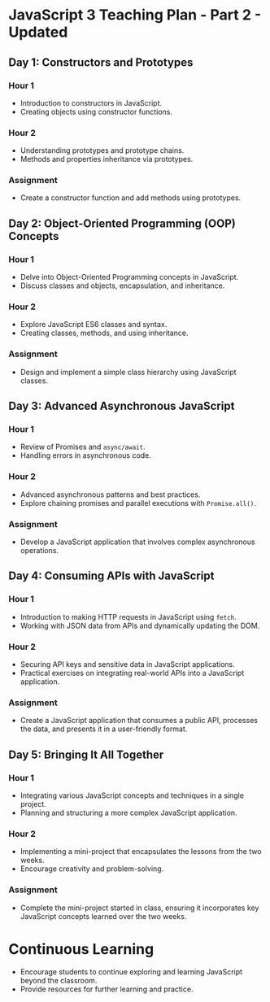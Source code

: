 # JavaScript 3 Teaching Plan - Part 2 - Updated

## Day 1: Constructors and Prototypes

### Hour 1

- Introduction to constructors in JavaScript.
- Creating objects using constructor functions.

### Hour 2

- Understanding prototypes and prototype chains.
- Methods and properties inheritance via prototypes.

### Assignment

- Create a constructor function and add methods using prototypes.

## Day 2: Object-Oriented Programming (OOP) Concepts

### Hour 1

- Delve into Object-Oriented Programming concepts in JavaScript.
- Discuss classes and objects, encapsulation, and inheritance.

### Hour 2

- Explore JavaScript ES6 classes and syntax.
- Creating classes, methods, and using inheritance.

### Assignment

- Design and implement a simple class hierarchy using JavaScript classes.

## Day 3: Advanced Asynchronous JavaScript

### Hour 1

- Review of Promises and `async/await`.
- Handling errors in asynchronous code.

### Hour 2

- Advanced asynchronous patterns and best practices.
- Explore chaining promises and parallel executions with `Promise.all()`.

### Assignment

- Develop a JavaScript application that involves complex asynchronous operations.

## Day 4: Consuming APIs with JavaScript

### Hour 1

- Introduction to making HTTP requests in JavaScript using `fetch`.
- Working with JSON data from APIs and dynamically updating the DOM.

### Hour 2

- Securing API keys and sensitive data in JavaScript applications.
- Practical exercises on integrating real-world APIs into a JavaScript application.

### Assignment

- Create a JavaScript application that consumes a public API, processes the data, and presents it in a user-friendly format.

## Day 5: Bringing It All Together

### Hour 1

- Integrating various JavaScript concepts and techniques in a single project.
- Planning and structuring a more complex JavaScript application.

### Hour 2

- Implementing a mini-project that encapsulates the lessons from the two weeks.
- Encourage creativity and problem-solving.

### Assignment

- Complete the mini-project started in class, ensuring it incorporates key JavaScript concepts learned over the two weeks.

# Continuous Learning

- Encourage students to continue exploring and learning JavaScript beyond the classroom.
- Provide resources for further learning and practice.
